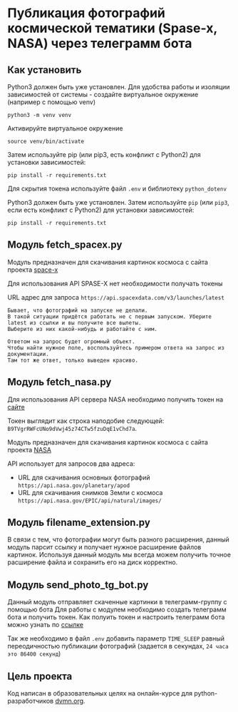 # Публикация фотографий космической тематики (Spase-x, NASA) через телеграмм бота

## Как установить

Python3 должен быть уже установлен.
Для удобства работы и изоляции зависимостей от системы - создайте виртуальное окружение (например с помощью venv)
````
python3 -m venv venv
````
Активируйте виртуальное окружение
````
source venv/bin/activate
````

Затем используйте pip (или pip3, есть конфликт с Python2) 
для установки зависимостей:
```
pip install -r requirements.txt
```
Для скрытия токена используйте файл `.env` и библиотеку `python_dotenv`

Python3 должен быть уже установлен. 
Затем используйте `pip` (или `pip3`, если есть конфликт с Python2) для установки зависимостей:
```
pip install -r requirements.txt
```
## Модуль fetch_spacex.py

Модуль предназначен для скачивания картинок космоса с сайта проекта [space-x](https://documenter.getpostman.com/view/2025350/RWaEzAiG#bc65ba60-decf-4289-bb04-4ca9df01b9c1)

Для использования API SPASE-X нет необходимости получать токены

URL адрес для запроса `https://api.spacexdata.com/v3/launches/latest`
```
Бывает, что фотографий на запуске не делали. 
В такой ситуации придётся работать не с первым запуском. Уберите latest из ссылки и вы получите все вылеты. 
Выберите из них какой-нибудь и работайте с ним.

Ответом на запрос будет огромный объект. 
Чтобы найти нужное поле, воспользуйтесь примером ответа на запрос из документации. 
Там тот же ответ, только выведен красиво.
```

## Модуль fetch_nasa.py

Для использования API сервера NASA необходимо получить токен на [сайте](https://api.nasa.gov)

Токен выглядит как строка наподобие следующей: `B9TVgrRWFcUNo9dVwj45z74CTw5fzuDqE1vChd7a`.

Модуль предназначен для скачивания картинок космоса с сайта проекта [NASA](https://api.nasa.gov)

API использует для запросов два адреса:
- URL для скачивания основных фотографий `https://api.nasa.gov/planetary/apod`
- URL для скачивания снимков Земли с космоса `https://api.nasa.gov/EPIC/api/natural/images/`

## Модуль filename_extension.py

В связи с тем, что фотографии могут быть разного расширения, данный модуль парсит ссылку и получает нужное
расширение файлов картинок. Используя данный модуль мы всегда можем получить точное расширение файла и сохранить его 
на диск корректно.

## Модуль send_photo_tg_bot.py

Данный модуль отправляет скаченные картинки в телеграмм-группу с помощью бота
Для работы с модулем необходимо создать телеграмм бота и получить токен. Как полуить токен и настроить телеграмм бота
можно узнать по [ссылке](https://smmplanner.com/blog/otlozhennyj-posting-v-telegram/)

Так же необходимо в файл `.env` добавить  параметр `TIME_SLEEP` равный переодичностью публикации фотографий 
(задается в секундах, `24 часа это 86400 секунд`)

## Цель проекта

Код написан в образовательных целях на онлайн-курсе для python-разработчиков [dvmn.org](https://dvmn.org/).